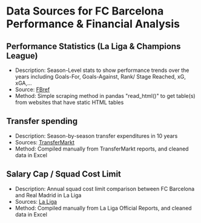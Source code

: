 # Data Sources for FC Barcelona Performance & Financial Analysis

## Performance Statistics (La Liga & Champions League)

- Description: Season-Level stats to show performance trends over the years including Goals-For, Goals-Against, Rank/ Stage Reached, xG, xGA,...
- Source: [FBref](https://fbref.com/en/squads/206d90db/Barcelona-Stats)
- Method: Simple scraping method in pandas "read_html()" to get table(s) from websites that have static HTML tables

## Transfer spending

- Description: Season-by-season transfer expenditures in 10 years
- Sources: [TransferMarkt](https://www.transfermarkt.us/fc-barcelona/alletransfers/verein/131)
- Method: Compiled manually from TransferMarkt reports, and cleaned data in Excel

## Salary Cap / Squad Cost Limit

- Description: Annual squad cost limit comparison between FC Barcelona and Real Madrid in La Liga
- Sources: [La Liga](https://www.laliga.com/en-GB/transparency/economic-management/squad-cost-limit)
- Method: Compiled manually from La Liga Official Reports, and cleaned data in Excel
